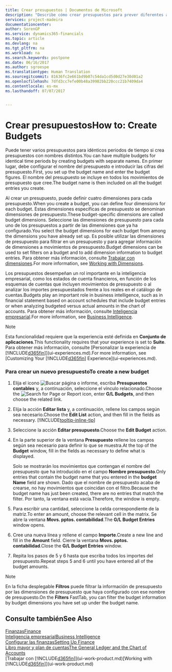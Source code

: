 ```yaml
---
title: Crear presupuestos | Documentos de Microsoft
description: "Describe cómo crear presupuestos para prever diferentes actividades financieras y asigne dimensiones para fines de inteligencia empresarial."
services: project-madeira
documentationcenter: 
author: SorenGP
ms.service: dynamics365-financials
ms.topic: article
ms.devlang: na
ms.tgt_pltfrm: na
ms.workload: na
ms.search.keywords: postpone
ms.date: 06/16/2017
ms.author: sgroespe
ms.translationtype: Human Translation
ms.sourcegitcommit: 81636fc2e661bd9b07c54da1cd5d0d27e30d01a2
ms.openlocfilehash: 7dfd3cc7efe00b48a39982bb220ccc21b7409da4
ms.contentlocale: es-mx
ms.lasthandoff: 07/07/2017


---
```

# <a name="how-to-create--budgets"></a><span data-ttu-id="09608-103">Crear presupuestos</span><span class="sxs-lookup"><span data-stu-id="09608-103">How to: Create  Budgets</span></span>
<span data-ttu-id="09608-104">Puede tener varios presupuestos para idénticos periodos de tiempo si crea presupuestos con nombres distintos.</span><span class="sxs-lookup"><span data-stu-id="09608-104">You can have multiple budgets for identical time periods by creating budgets with separate names.</span></span> <span data-ttu-id="09608-105">En primer lugar, debe configurar el nombre del presupuesto e introducir las cifras del presupuesto.</span><span class="sxs-lookup"><span data-stu-id="09608-105">First, you set up the budget name and enter the budget figures.</span></span> <span data-ttu-id="09608-106">El nombre del presupuesto se incluye en todos los movimientos de presupuesto que cree.</span><span class="sxs-lookup"><span data-stu-id="09608-106">The budget name is then included on all the budget entries you create.</span></span>  

 <span data-ttu-id="09608-107">Al crear un presupuesto, puede definir cuatro dimensiones para cada presupuesto.</span><span class="sxs-lookup"><span data-stu-id="09608-107">When you create a budget, you can define four dimensions for each budget.</span></span> <span data-ttu-id="09608-108">Estas dimensiones específicas de presupuesto se denominan dimensiones de presupuesto.</span><span class="sxs-lookup"><span data-stu-id="09608-108">These budget\-specific dimensions are called budget dimensions.</span></span> <span data-ttu-id="09608-109">Seleccione las dimensiones de presupuesto para cada uno de los presupuestos a partir de las dimensiones que ya ha configurado.</span><span class="sxs-lookup"><span data-stu-id="09608-109">You select the budget dimensions for each budget from among the dimensions you have already set up.</span></span> <span data-ttu-id="09608-110">Es posible utilizar las dimensiones de presupuesto para filtrar en un presupuesto y para agregar información de dimensiones a movimientos de presupuesto.</span><span class="sxs-lookup"><span data-stu-id="09608-110">Budget dimensions can be used to set filters on a budget and to add dimension information to budget entries.</span></span> <span data-ttu-id="09608-111">Para obtener más información, consulte [Trabajar con dimensiones](finance-dimensions.md).</span><span class="sxs-lookup"><span data-stu-id="09608-111">For more information, see [Working with Dimensions](finance-dimensions.md).</span></span>

 <span data-ttu-id="09608-112">Los presupuestos desempeñan un rol importante en la inteligencia empresarial, como los estados de cuenta financieros, en función de los esquemas de cuentas que incluyen movimientos de presupuesto o al analizar los importes presupuestados frente a los reales en el catálogo de cuentas.</span><span class="sxs-lookup"><span data-stu-id="09608-112">Budgets play an important role in business intelligence, such as in financial statement based on account schedules that include budget entries or when analyzing budgeted versus actual amounts in the chart of accounts.</span></span> <span data-ttu-id="09608-113">Para obtener más información, consulte [Inteligencia empresarial](bi.md).</span><span class="sxs-lookup"><span data-stu-id="09608-113">For more information, see [Business Intelligence](bi.md).</span></span>   

 > [!NOTE]  
>   <span data-ttu-id="09608-114">Esta funcionalidad requiere que la experiencia esté definida en **Conjunto de aplicaciones**.</span><span class="sxs-lookup"><span data-stu-id="09608-114">This functionality requires that your experience is set to **Suite**.</span></span> <span data-ttu-id="09608-115">Para obtener más información, consulte [Personalizar la experiencia de [!INCLUDE[d365fin](includes/d365fin_md.md)]](ui-experiences.md).</span><span class="sxs-lookup"><span data-stu-id="09608-115">For more information, see [Customizing Your [!INCLUDE[d365fin](includes/d365fin_md.md)] Experience](ui-experiences.md).</span></span>  

### <a name="to-create-a-new-budget"></a><span data-ttu-id="09608-116">Para crear un nuevo presupuesto</span><span class="sxs-lookup"><span data-stu-id="09608-116">To create a new budget</span></span>  

1. <span data-ttu-id="09608-117">Elija el icono ![Buscar página o informe](media/ui-search/search_small.png "icono Buscar página o informe"), escriba **Presupuestos contables** y, a continuación, seleccione el vínculo relacionado.</span><span class="sxs-lookup"><span data-stu-id="09608-117">Choose the ![Search for Page or Report](media/ui-search/search_small.png "Search for Page or Report icon") icon, enter **G/L Budgets**, and then choose the related link.</span></span>  
2. <span data-ttu-id="09608-118">Elija la acción **Editar lista** y, a continuación, rellene los campos según sea necesario.</span><span class="sxs-lookup"><span data-stu-id="09608-118">Choose the **Edit List** action, and then fill in the fields as necessary.</span></span> [!INCLUDE[tooltip-inline-tip](includes/tooltip-inline-tip_md.md)]  
3. <span data-ttu-id="09608-119">Seleccione la acción **Editar presupuesto**.</span><span class="sxs-lookup"><span data-stu-id="09608-119">Choose the **Edit Budget** action.</span></span>
4. <span data-ttu-id="09608-120">En la parte superior de la ventana **Presupuesto** rellene los campos según sea necesario para definir lo que se muestra.</span><span class="sxs-lookup"><span data-stu-id="09608-120">At the top of the **Budget** window, fill in the fields as necessary to define what is displayed.</span></span>  

    <span data-ttu-id="09608-121">Solo se mostrarán los movimientos que contengan el nombre del presupuesto que ha introducido en el campo **Nombre presupuesto**.</span><span class="sxs-lookup"><span data-stu-id="09608-121">Only entries that contain the budget name that you entered in the **budget Name** field are shown.</span></span> <span data-ttu-id="09608-122">Dado que el nombre de presupuesto acaba de crearse, no hay movimientos que coincidan con el filtro.</span><span class="sxs-lookup"><span data-stu-id="09608-122">Because the budget name has just been created, there are no entries that match the filter.</span></span> <span data-ttu-id="09608-123">Por tanto, la ventana está vacía.</span><span class="sxs-lookup"><span data-stu-id="09608-123">Therefore, the window is empty.</span></span>  
5. <span data-ttu-id="09608-124">Para escribir una cantidad, seleccione la celda correspondiente de la matriz.</span><span class="sxs-lookup"><span data-stu-id="09608-124">To enter an amount, choose the relevant cell in the matrix.</span></span> <span data-ttu-id="09608-125">Se abre la ventana **Movs. pptos. contabilidad**.</span><span class="sxs-lookup"><span data-stu-id="09608-125">The **G/L Budget Entries** window opens.</span></span>  
6. <span data-ttu-id="09608-126">Cree una nueva línea y rellene el campo **Importe**.</span><span class="sxs-lookup"><span data-stu-id="09608-126">Create a new line and fill in the **Amount** field.</span></span> <span data-ttu-id="09608-127">Cierre la ventana **Movs. pptos. contabilidad**.</span><span class="sxs-lookup"><span data-stu-id="09608-127">Close the **G/L Budget Entries** window.</span></span>  
7. <span data-ttu-id="09608-128">Repita los pasos de 5 y 6 hasta que escriba todos los importes del presupuesto.</span><span class="sxs-lookup"><span data-stu-id="09608-128">Repeat steps 5 and 6 until you have entered all of the budget amounts.</span></span>  

> [!NOTE]  
>  <span data-ttu-id="09608-129">En la ficha desplegable **Filtros** puede filtrar la información de presupuesto por las dimensiones de presupuesto que haya configurado con ese nombre de presupuesto.</span><span class="sxs-lookup"><span data-stu-id="09608-129">On the **Filters** FastTab, you can filter the budget information by budget dimensions you have set up under the budget name.</span></span>   

## <a name="see-also"></a><span data-ttu-id="09608-130">Consulte también</span><span class="sxs-lookup"><span data-stu-id="09608-130">See Also</span></span>
[<span data-ttu-id="09608-131">Finanzas</span><span class="sxs-lookup"><span data-stu-id="09608-131">Finance</span></span>](finance.md)  
[<span data-ttu-id="09608-132">Inteligencia empresarial</span><span class="sxs-lookup"><span data-stu-id="09608-132">Business Intelligence</span></span>](bi.md)  
[<span data-ttu-id="09608-133">Configurar las finanzas</span><span class="sxs-lookup"><span data-stu-id="09608-133">Setting Up Finance</span></span>](finance-setup-finance.md)  
[<span data-ttu-id="09608-134">Libro mayor y plan de cuentas</span><span class="sxs-lookup"><span data-stu-id="09608-134">The General Ledger and the Chart of Accounts</span></span>](finance-general-ledger.md)  
<span data-ttu-id="09608-135">[Trabajar con [!INCLUDE[d365fin](includes/d365fin_md.md)]](ui-work-product.md)</span><span class="sxs-lookup"><span data-stu-id="09608-135">[Working with [!INCLUDE[d365fin](includes/d365fin_md.md)]](ui-work-product.md)</span></span>  

